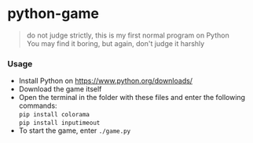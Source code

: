 # python-game
> do not judge strictly, this is my first normal program on Python <br>
> You may find it boring, but again, don't judge it harshly
### Usage
- Install Python on https://www.python.org/downloads/
- Download the game itself
- Open the terminal in the folder with these files and enter the following commands: <br>
`pip install colorama` <br>
`pip install inputimeout` <br>
- To start the game, enter `./game.py`
